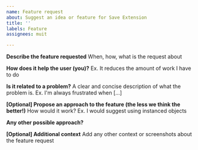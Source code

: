 ```yaml
---
name: Feature request
about: Suggest an idea or feature for Save Extension
title: ''
labels: Feature
assignees: muit

---
```


**Describe the feature requested**
When, how, what is the request about

**How does it help the user (you)?**
Ex. It reduces the amount of work I have to do

**Is it related to a problem?**
A clear and concise description of what the problem is. Ex. I'm always frustrated when [...]

**[Optional] Propose an approach to the feature (the less we think the better!)**
How would it work? Ex. I would suggest using instanced objects

**Any other possible approach?**

**[Optional] Additional context**
Add any other context or screenshots about the feature request
